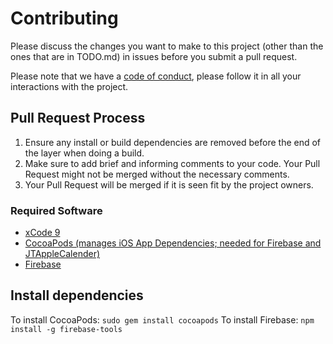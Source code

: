 # Contributing

Please discuss the changes you want to make to this project (other than the ones that are in TODO.md) in issues before you submit a pull request.

Please note that we have a <a href="https://github.com/rgoggins/The-Second-Brain/blob/master/CODE_OF_CONDUCT.md">code of conduct</a>, please follow it in all your interactions with the project.

## Pull Request Process

1. Ensure any install or build dependencies are removed before the end of the layer when doing a build.
2. Make sure to add brief and informing comments to your code. Your Pull Request might not be merged without the necessary comments.
3. Your Pull Request will be merged if it is seen fit by the project owners.

### Required Software

- <a href = "https://developer.apple.com/xcode/">xCode 9 </a>
- <a href = "https://guides.cocoapods.org/using/getting-started.html">CocoaPods (manages iOS App Dependencies; needed for Firebase and JTAppleCalender)</a>
- <a href = "https://firebase.google.com/">Firebase </a>

## Install dependencies
To install CocoaPods: `sudo gem install cocoapods`
To install Firebase: `npm install -g firebase-tools`
